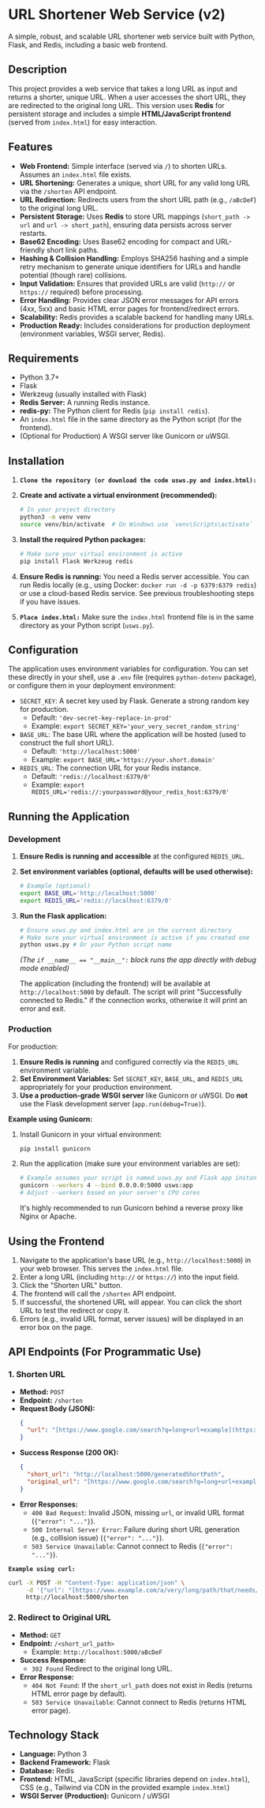 # URL Shortener Web Service (v2)

A simple, robust, and scalable URL shortener web service built with Python, Flask, and Redis, including a basic web frontend.

## Description

This project provides a web service that takes a long URL as input and returns a shorter, unique URL. When a user accesses the short URL, they are redirected to the original long URL. This version uses **Redis** for persistent storage and includes a simple **HTML/JavaScript frontend** (served from `index.html`) for easy interaction.

## Features

* **Web Frontend:** Simple interface (served via `/`) to shorten URLs. Assumes an `index.html` file exists.
* **URL Shortening:** Generates a unique, short URL for any valid long URL via the `/shorten` API endpoint.
* **URL Redirection:** Redirects users from the short URL path (e.g., `/aBcDeF`) to the original long URL.
* **Persistent Storage:** Uses **Redis** to store URL mappings (`short_path -> url` and `url -> short_path`), ensuring data persists across server restarts.
* **Base62 Encoding:** Uses Base62 encoding for compact and URL-friendly short link paths.
* **Hashing & Collision Handling:** Employs SHA256 hashing and a simple retry mechanism to generate unique identifiers for URLs and handle potential (though rare) collisions.
* **Input Validation:** Ensures that provided URLs are valid (`http://` or `https://` required) before processing.
* **Error Handling:** Provides clear JSON error messages for API errors (4xx, 5xx) and basic HTML error pages for frontend/redirect errors.
* **Scalability:** Redis provides a scalable backend for handling many URLs.
* **Production Ready:** Includes considerations for production deployment (environment variables, WSGI server, Redis).

## Requirements

* Python 3.7+
* Flask
* Werkzeug (usually installed with Flask)
* **Redis Server:** A running Redis instance.
* **redis-py:** The Python client for Redis (`pip install redis`).
* An `index.html` file in the same directory as the Python script (for the frontend).
* (Optional for Production) A WSGI server like Gunicorn or uWSGI.

## Installation

1.  **`Clone the repository (or download the code usws.py and index.html):`**

2.  **Create and activate a virtual environment (recommended):**
    ```bash
    # In your project directory
    python3 -m venv venv
    source venv/bin/activate  # On Windows use `venv\Scripts\activate`
    ```

3.  **Install the required Python packages:**
    ```bash
    # Make sure your virtual environment is active
    pip install Flask Werkzeug redis
    ```

4.  **Ensure Redis is running:** You need a Redis server accessible. You can run Redis locally (e.g., using Docker: `docker run -d -p 6379:6379 redis`) or use a cloud-based Redis service. See previous troubleshooting steps if you have issues.

5.  **`Place index.html:`** Make sure the `index.html` frontend file is in the same directory as your Python script (`usws.py`).

## Configuration

The application uses environment variables for configuration. You can set these directly in your shell, use a `.env` file (requires `python-dotenv` package), or configure them in your deployment environment:

* `SECRET_KEY`: A secret key used by Flask. Generate a strong random key for production.
    * Default: `'dev-secret-key-replace-in-prod'`
    * Example: `export SECRET_KEY='your_very_secret_random_string'`
* `BASE_URL`: The base URL where the application will be hosted (used to construct the full short URL).
    * Default: `'http://localhost:5000'`
    * Example: `export BASE_URL='https://your.short.domain'`
* `REDIS_URL`: The connection URL for your Redis instance.
    * Default: `'redis://localhost:6379/0'`
    * Example: `export REDIS_URL='redis://:yourpassword@your_redis_host:6379/0'`

## Running the Application

### Development

1.  **Ensure Redis is running and accessible** at the configured `REDIS_URL`.
2.  **Set environment variables (optional, defaults will be used otherwise):**
    ```bash
    # Example (optional)
    export BASE_URL='http://localhost:5000'
    export REDIS_URL='redis://localhost:6379/0'
    ```
3.  **Run the Flask application:**
    ```bash
    # Ensure usws.py and index.html are in the current directory
    # Make sure your virtual environment is active if you created one
    python usws.py # Or your Python script name
    ```
    *(The `if __name__ == "__main__":` block runs the app directly with debug mode enabled)*

    The application (including the frontend) will be available at `http://localhost:5000` by default. The script will print "Successfully connected to Redis." if the connection works, otherwise it will print an error and exit.

### Production

For production:

1.  **Ensure Redis is running** and configured correctly via the `REDIS_URL` environment variable.
2.  **Set Environment Variables:** Set `SECRET_KEY`, `BASE_URL`, and `REDIS_URL` appropriately for your production environment.
3.  **Use a production-grade WSGI server** like Gunicorn or uWSGI. Do **not** use the Flask development server (`app.run(debug=True)`).

**Example using Gunicorn:**

1.  Install Gunicorn in your virtual environment:
    ```bash
    pip install gunicorn
    ```
2.  Run the application (make sure your environment variables are set):
    ```bash
    # Example assumes your script is named usws.py and Flask app instance is 'app'
    gunicorn --workers 4 --bind 0.0.0.0:5000 usws:app
    # Adjust --workers based on your server's CPU cores
    ```
    It's highly recommended to run Gunicorn behind a reverse proxy like Nginx or Apache.

## Using the Frontend

1.  Navigate to the application's base URL (e.g., `http://localhost:5000`) in your web browser. This serves the `index.html` file.
2.  Enter a long URL (including `http://` or `https://`) into the input field.
3.  Click the "Shorten URL" button.
4.  The frontend will call the `/shorten` API endpoint.
5.  If successful, the shortened URL will appear. You can click the short URL to test the redirect or copy it.
6.  Errors (e.g., invalid URL format, server issues) will be displayed in an error box on the page.

## API Endpoints (For Programmatic Use)

### 1. Shorten URL

* **Method:** `POST`
* **Endpoint:** `/shorten`
* **Request Body (JSON):**
    ```json
    {
      "url": "[https://www.google.com/search?q=long+url+example](https://www.google.com/search?q=long+url+example)"
    }
    ```
* **Success Response (200 OK):**
    ```json
    {
      "short_url": "http://localhost:5000/generatedShortPath",
      "original_url": "[https://www.google.com/search?q=long+url+example](https://www.google.com/search?q=long+url+example)"
    }
    ```
* **Error Responses:**
    * `400 Bad Request`: Invalid JSON, missing `url`, or invalid URL format (`{"error": "..."}`).
    * `500 Internal Server Error`: Failure during short URL generation (e.g., collision issue) (`{"error": "..."}`).
    * `503 Service Unavailable`: Cannot connect to Redis (`{"error": "..."}`).

**`Example using curl:`**

```bash
curl -X POST -H "Content-Type: application/json" \
     -d '{"url": "[https://www.example.com/a/very/long/path/that/needs/shortening](https://www.example.com/a/very/long/path/that/needs/shortening)"}' \
     http://localhost:5000/shorten
```

### 2. Redirect to Original URL

* **Method:** `GET`
* **Endpoint:** `/<short_url_path>`
    * Example: `http://localhost:5000/aBcDeF`
* **Success Response:**
    * `302 Found` Redirect to the original long URL.
* **Error Response:**
    * `404 Not Found`: If the `short_url_path` does not exist in Redis (returns HTML error page by default).
    * `503 Service Unavailable`: Cannot connect to Redis (returns HTML error page).

## Technology Stack

* **Language:** Python 3
* **Backend Framework:** Flask
* **Database:** Redis
* **Frontend:** HTML, JavaScript (specific libraries depend on `index.html`), CSS (e.g., Tailwind via CDN in the provided example `index.html`)
* **WSGI Server (Production):** Gunicorn / uWSGI
